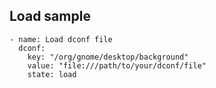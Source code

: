 ## Load sample

```
- name: Load dconf file
  dconf:
    key: "/org/gnome/desktop/background"
    value: "file:///path/to/your/dconf/file"
    state: load
```
